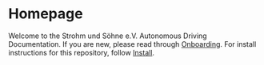 # Homepage

Welcome to the Strohm und Söhne e.V. Autonomous Driving Documentation.
If you are new, please read through [Onboarding](onboarding/index.md).
For install instructions for this repository, follow [Install](guides/installation/index.md).